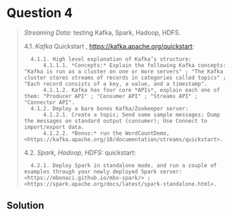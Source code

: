 # Question 4
>
> *Streaming Data:* testing Kafka, Spark, Hadoop, HDFS.
>
>   4.1. *Kafka* Quickstart , <https://kafka.apache.org/quickstart>:
>
>       4.1.1. High level explanation of Kafka’s structure:
>			4.1.1.1. *Concepts:* Explain the following Kafka concepts: "Kafka is run as a cluster on one or more servers" ; "The Kafka cluster stores streams of records in categories called topics" ; "Each record consists of a key, a value, and a timestamp".
>			4.1.1.2. Kafka has four core *APIs*, explain each one of them: "Producer API" ; "Consumer API" ; "Streams API" ; "Connector API".
>		4.1.2. Deploy a bare bones Kafka/Zookeeper server:
>           4.1.2.1. Create a topic; Send some sample messages; Dump the messages on standard output (consumer); Use Connect to import/export data.
>           4.1.2.2. *Bonus:* run the WordCountDemo, <https://kafka.apache.org/10/documentation/streams/quickstart>.
>
>   4.2. *Spark, Hadoop, HDFS:* quickstart:
>
>		4.2.1. Deploy Spark in standalone mode, and run a couple of examples through your newly deployed Spark server: <https://mbonaci.github.io/mbo-spark/> ;<https://spark.apache.org/docs/latest/spark-standalone.html>.

## Solution
